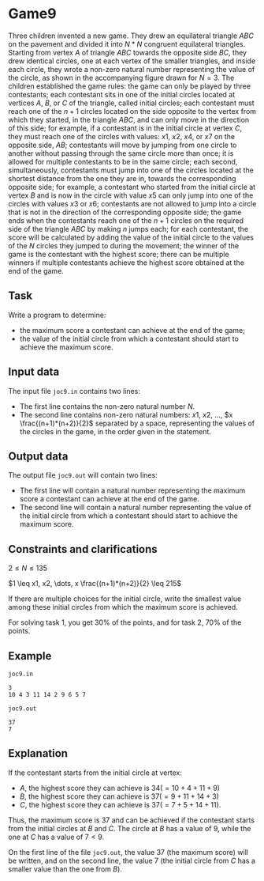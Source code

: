 # Game9

Three children invented a new game. They drew an equilateral triangle $ABC$ on the pavement and divided it into $N*N$ congruent equilateral triangles. Starting from vertex $A$ of triangle $ABC$ towards the opposite side $BC$, they drew identical circles, one at each vertex of the smaller triangles, and inside each circle, they wrote a non-zero natural number representing the value of the circle, as shown in the accompanying figure drawn for $N = 3$. The children established the game rules: the game can only be played by three contestants; each contestant sits in one of the initial circles located at vertices $A$, $B$, or $C$ of the triangle, called initial circles; each contestant must reach one of the $n + 1$ circles located on the side opposite to the vertex from which they started, in the triangle $ABC$, and can only move in the direction of this side; for example, if a contestant is in the initial circle at vertex $C$, they must reach one of the circles with values: $x1$, $x2$, $x4$, or $x7$ on the opposite side, $AB$; contestants will move by jumping from one circle to another without passing through the same circle more than once; it is allowed for multiple contestants to be in the same circle; each second, simultaneously, contestants must jump into one of the circles located at the shortest distance from the one they are in, towards the corresponding opposite side; for example, a contestant who started from the initial circle at vertex $B$ and is now in the circle with value $x5$ can only jump into one of the circles with values $x3$ or $x6$; contestants are not allowed to jump into a circle that is not in the direction of the corresponding opposite side; the game ends when the contestants reach one of the $n + 1$ circles on the required side of the triangle $ABC$ by making $n$ jumps each; for each contestant, the score will be calculated by adding the value of the initial circle to the values of the $N$ circles they jumped to during the movement; the winner of the game is the contestant with the highest score; there can be multiple winners if multiple contestants achieve the highest score obtained at the end of the game.

## Task

Write a program to determine:
- the maximum score a contestant can achieve at the end of the game;
- the value of the initial circle from which a contestant should start to achieve the maximum score.

## Input data

The input file `joc9.in` contains two lines:
- The first line contains the non-zero natural number $N$.
- The second line contains non-zero natural numbers: $x1$, $x2$, $\dots$, $x \frac{(n+1)*(n+2)}{2}$ separated by a space, representing the values of the circles in the game, in the order given in the statement.

## Output data

The output file `joc9.out` will contain two lines:
- The first line will contain a natural number representing the maximum score a contestant can achieve at the end of the game.
- The second line will contain a natural number representing the value of the initial circle from which a contestant should start to achieve the maximum score.

## Constraints and clarifications

$2 \leq N \leq 135$

$1 \leq x1, x2, \dots, x \frac{(n+1)*(n+2)}{2} \leq 215$

If there are multiple choices for the initial circle, write the smallest value among these initial circles from which the maximum score is achieved.

For solving task 1, you get 30% of the points, and for task 2, 70% of the points.

## Example

`joc9.in`
```
3
10 4 3 11 14 2 9 6 5 7
```

`joc9.out`
```
37
7
```

## Explanation

If the contestant starts from the initial circle at vertex:
- $A$, the highest score they can achieve is $34 (= 10 + 4 + 11 + 9)$
- $B$, the highest score they can achieve is $37 (= 9 + 11 + 14 + 3)$
- $C$, the highest score they can achieve is $37 (= 7 + 5 + 14 + 11)$.

Thus, the maximum score is $37$ and can be achieved if the contestant starts from the initial circles at $B$ and $C$. The circle at $B$ has a value of $9$, while the one at $C$ has a value of $7 < 9$.

On the first line of the file `joc9.out`, the value $37$ (the maximum score) will be written, and on the second line, the value $7$ (the initial circle from $C$ has a smaller value than the one from $B$).